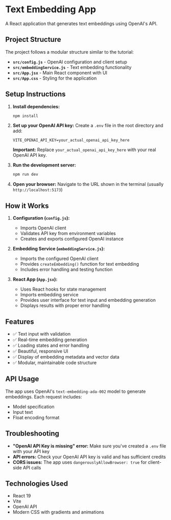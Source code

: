 # Text Embedding App

A React application that generates text embeddings using OpenAI's API.

## Project Structure

The project follows a modular structure similar to the tutorial:

- **`src/config.js`** - OpenAI configuration and client setup
- **`src/embeddingService.js`** - Text embedding functionality
- **`src/App.jsx`** - Main React component with UI
- **`src/App.css`** - Styling for the application

## Setup Instructions

1. **Install dependencies:**
   ```bash
   npm install
   ```

2. **Set up your OpenAI API key:**
   Create a `.env` file in the root directory and add:
   ```
   VITE_OPENAI_API_KEY=your_actual_openai_api_key_here
   ```
   
   **Important:** Replace `your_actual_openai_api_key_here` with your real OpenAI API key.

3. **Run the development server:**
   ```bash
   npm run dev
   ```

4. **Open your browser:**
   Navigate to the URL shown in the terminal (usually `http://localhost:5173`)

## How it Works

1. **Configuration (`config.js`):**
   - Imports OpenAI client
   - Validates API key from environment variables
   - Creates and exports configured OpenAI instance

2. **Embedding Service (`embeddingService.js`):**
   - Imports the configured OpenAI client
   - Provides `createEmbedding()` function for text embedding
   - Includes error handling and testing function

3. **React App (`App.jsx`):**
   - Uses React hooks for state management
   - Imports embedding service
   - Provides user interface for text input and embedding generation
   - Displays results with proper error handling

## Features

- ✅ Text input with validation
- ✅ Real-time embedding generation
- ✅ Loading states and error handling
- ✅ Beautiful, responsive UI
- ✅ Display of embedding metadata and vector data
- ✅ Modular, maintainable code structure

## API Usage

The app uses OpenAI's `text-embedding-ada-002` model to generate embeddings. Each request includes:
- Model specification
- Input text
- Float encoding format

## Troubleshooting

- **"OpenAI API Key is missing" error:** Make sure you've created a `.env` file with your API key
- **API errors:** Check your OpenAI API key is valid and has sufficient credits
- **CORS issues:** The app uses `dangerouslyAllowBrowser: true` for client-side API calls

## Technologies Used

- React 19
- Vite
- OpenAI API
- Modern CSS with gradients and animations
